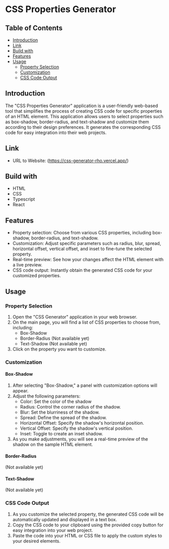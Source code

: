 # CSS Properties Generator

## Table of Contents

- [Introduction](#introduction)
- [Link](#link)
- [Build with](#build-with)
- [Features](#features)
- [Usage](#usage)
  - [Property Selection](#property-selection)
  - [Customization](#customization)
  - [CSS Code Output](#css-code-output)

## Introduction

The "CSS Properties Generator" application is a user-friendly web-based tool that simplifies the process of creating CSS code for specific properties of an HTML element. This application allows users to select properties such as box-shadow, border-radius, and text-shadow and customize them according to their design preferences. It generates the corresponding CSS code for easy integration into their web projects.

## Link

- URL to Website: (https://css-generator-rho.vercel.app/)

## Build with

- HTML
- CSS
- Typescript
- React

## Features

- Property selection: Choose from various CSS properties, including box-shadow, border-radius, and text-shadow.
- Customization: Adjust specific parameters such as radius, blur, spread, horizontal offset, vertical offset, and inset to fine-tune the selected property.
- Real-time preview: See how your changes affect the HTML element with a live preview.
- CSS code output: Instantly obtain the generated CSS code for your customized properties.

## Usage

### Property Selection

1. Open the "CSS Generator" application in your web browser.
2. On the main page, you will find a list of CSS properties to choose from, including:
   - Box-Shadow
   - Border-Radius (Not available yet)
   - Text-Shadow (Not available yet)
3. Click on the property you want to customize.

### Customization

#### Box-Shadow

1. After selecting "Box-Shadow," a panel with customization options will appear.
2. Adjust the following parameters:
   - Color: Set the color of the shadow
   - Radius: Control the corner radius of the shadow.
   - Blur: Set the blurriness of the shadow.
   - Spread: Define the spread of the shadow.
   - Horizontal Offset: Specify the shadow's horizontal position.
   - Vertical Offset: Specify the shadow's vertical position.
   - Inset: Toggle to create an inset shadow.
3. As you make adjustments, you will see a real-time preview of the shadow on the sample HTML element.

#### Border-Radius

(Not available yet)

#### Text-Shadow

(Not available yet)

### CSS Code Output

1. As you customize the selected property, the generated CSS code will be automatically updated and displayed in a text box.
2. Copy the CSS code to your clipboard using the provided copy button for easy integration into your web project.
3. Paste the code into your HTML or CSS file to apply the custom styles to your desired elements.